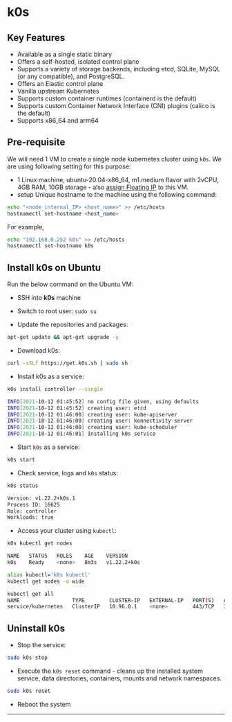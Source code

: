 # k0s

## Key Features

- Available as a single static binary
- Offers a self-hosted, isolated control plane
- Supports a variety of storage backends, including etcd, SQLite, MySQL (or any
compatible), and PostgreSQL.
- Offers an Elastic control plane
- Vanilla upstream Kubernetes
- Supports custom container runtimes (containerd is the default)
- Supports custom Container Network Interface (CNI) plugins (calico is the default)
- Supports x86_64 and arm64

## Pre-requisite

We will need 1 VM to create a single node kubernetes cluster using `k0s`.
We are using following setting for this purpose:

- 1 Linux machine, ubuntu-20.04-x86_64, m1.medium flavor with 2vCPU,
4GB RAM, 10GB storage - also [assign Floating IP](../../create-and-connect-to-the-VM/assign-a-floating-IP.md)
 to this VM.
- setup Unique hostname to the machine using the following command:

```sh
echo "<node_internal_IP> <host_name>" >> /etc/hosts
hostnamectl set-hostname <host_name>
```

For example,

```sh
echo "192.168.0.252 k0s" >> /etc/hosts
hostnamectl set-hostname k0s
```

## Install k0s on Ubuntu

Run the below command on the Ubuntu VM:

- SSH into **k0s** machine
- Switch to root user: `sudo su`

- Update the repositories and packages:

```sh
apt-get update && apt-get upgrade -y
```

- Download k0s:

```sh
curl -sSLf https://get.k0s.sh | sudo sh
```

- Install k0s as a service:

```sh
k0s install controller --single

INFO[2021-10-12 01:45:52] no config file given, using defaults
INFO[2021-10-12 01:45:52] creating user: etcd
INFO[2021-10-12 01:46:00] creating user: kube-apiserver
INFO[2021-10-12 01:46:00] creating user: konnectivity-server
INFO[2021-10-12 01:46:00] creating user: kube-scheduler
INFO[2021-10-12 01:46:01] Installing k0s service
```

- Start `k0s` as a service:

```sh
k0s start
```

- Check service, logs and `k0s` status:

```sh
k0s status

Version: v1.22.2+k0s.1
Process ID: 16625
Role: controller
Workloads: true
```

- Access your cluster using `kubectl`:

```sh
k0s kubectl get nodes

NAME   STATUS   ROLES    AGE    VERSION
k0s    Ready    <none>   8m3s   v1.22.2+k0s
```

```sh
alias kubectl='k0s kubectl'
kubectl get nodes -o wide
```

```sh
kubectl get all
NAME                 TYPE        CLUSTER-IP   EXTERNAL-IP   PORT(S)   AGE
service/kubernetes   ClusterIP   10.96.0.1    <none>        443/TCP   38s
```

## Uninstall k0s

- Stop the service:

```sh
sudo k0s stop
```

- Execute the `k0s reset` command - cleans up the installed system service, data
directories, containers, mounts and network namespaces.

```sh
sudo k0s reset
```

- Reboot the system

---
